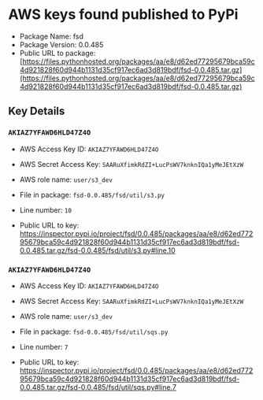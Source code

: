 # AWS keys found published to PyPi

* Package Name: fsd
* Package Version: 0.0.485
* Public URL to package: [https://files.pythonhosted.org/packages/aa/e8/d62ed77295679bca59c4d921828f60d944b1131d35cf917ec6ad3d819bdf/fsd-0.0.485.tar.gz](https://files.pythonhosted.org/packages/aa/e8/d62ed77295679bca59c4d921828f60d944b1131d35cf917ec6ad3d819bdf/fsd-0.0.485.tar.gz)

## Key Details

### `AKIAZ7YFAWD6HLD47Z4O`

* AWS Access Key ID: `AKIAZ7YFAWD6HLD47Z4O`
* AWS Secret Access Key: `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` 
* AWS role name: `user/s3_dev`
* File in package: `fsd-0.0.485/fsd/util/s3.py`
* Line number: `10`

* Public URL to key: https://inspector.pypi.io/project/fsd/0.0.485/packages/aa/e8/d62ed77295679bca59c4d921828f60d944b1131d35cf917ec6ad3d819bdf/fsd-0.0.485.tar.gz/fsd-0.0.485/fsd/util/s3.py#line.10



### `AKIAZ7YFAWD6HLD47Z4O`

* AWS Access Key ID: `AKIAZ7YFAWD6HLD47Z4O`
* AWS Secret Access Key: `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` 
* AWS role name: `user/s3_dev`
* File in package: `fsd-0.0.485/fsd/util/sqs.py`
* Line number: `7`

* Public URL to key: https://inspector.pypi.io/project/fsd/0.0.485/packages/aa/e8/d62ed77295679bca59c4d921828f60d944b1131d35cf917ec6ad3d819bdf/fsd-0.0.485.tar.gz/fsd-0.0.485/fsd/util/sqs.py#line.7



